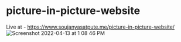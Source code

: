 # picture-in-picture-website
Live at - https://www.soujanyasatpute.me/picture-in-picture-website/
![Screenshot 2022-04-13 at 1 08 46 PM](https://user-images.githubusercontent.com/99108578/163124860-a7e1597d-a81d-4ca3-8d13-e3c2e73788d5.png)
